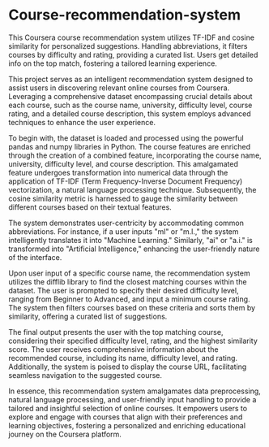 # Course-recommendation-system
This Coursera course recommendation system utilizes TF-IDF and cosine similarity for personalized suggestions. Handling abbreviations, it filters courses by difficulty and rating, providing a curated list. Users get detailed info on the top match, fostering a tailored learning experience.


This project serves as an intelligent recommendation system designed to assist users in discovering relevant online courses from Coursera. Leveraging a comprehensive dataset encompassing crucial details about each course, such as the course name, university, difficulty level, course rating, and a detailed course description, this system employs advanced techniques to enhance the user experience.

To begin with, the dataset is loaded and processed using the powerful pandas and numpy libraries in Python. The course features are enriched through the creation of a combined feature, incorporating the course name, university, difficulty level, and course description. This amalgamated feature undergoes transformation into numerical data through the application of TF-IDF (Term Frequency-Inverse Document Frequency) vectorization, a natural language processing technique. Subsequently, the cosine similarity metric is harnessed to gauge the similarity between different courses based on their textual features.

The system demonstrates user-centricity by accommodating common abbreviations. For instance, if a user inputs "ml" or "m.l.," the system intelligently translates it into "Machine Learning." Similarly, "ai" or "a.i." is transformed into "Artificial Intelligence," enhancing the user-friendly nature of the interface.

Upon user input of a specific course name, the recommendation system utilizes the difflib library to find the closest matching courses within the dataset. The user is prompted to specify their desired difficulty level, ranging from Beginner to Advanced, and input a minimum course rating. The system then filters courses based on these criteria and sorts them by similarity, offering a curated list of suggestions.

The final output presents the user with the top matching course, considering their specified difficulty level, rating, and the highest similarity score. The user receives comprehensive information about the recommended course, including its name, difficulty level, and rating. Additionally, the system is poised to display the course URL, facilitating seamless navigation to the suggested course.

In essence, this recommendation system amalgamates data preprocessing, natural language processing, and user-friendly input handling to provide a tailored and insightful selection of online courses. It empowers users to explore and engage with courses that align with their preferences and learning objectives, fostering a personalized and enriching educational journey on the Coursera platform.
